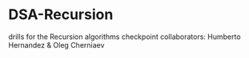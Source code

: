 # DSA-Recursion


drills for the Recursion algorithms checkpoint
collaborators: Humberto Hernandez & Oleg Cherniaev
